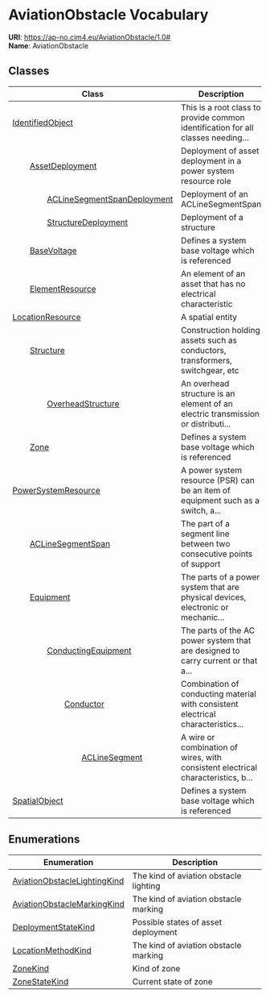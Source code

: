 # AviationObstacle Vocabulary



**URI**: https://ap-no.cim4.eu/AviationObstacle/1.0#<br />
**Name**: AviationObstacle



## Classes

| Class | Description |
| --- | --- |
| [IdentifiedObject](IdentifiedObject.md) | This is a root class to provide common identification for all classes needing... |
| &nbsp;&nbsp;&nbsp;&nbsp;&nbsp;&nbsp;&nbsp;&nbsp;[AssetDeployment](AssetDeployment.md) | Deployment of asset deployment in a power system resource role |
| &nbsp;&nbsp;&nbsp;&nbsp;&nbsp;&nbsp;&nbsp;&nbsp;&nbsp;&nbsp;&nbsp;&nbsp;&nbsp;&nbsp;&nbsp;&nbsp;[ACLineSegmentSpanDeployment](ACLineSegmentSpanDeployment.md) | Deployment of an ACLineSegmentSpan |
| &nbsp;&nbsp;&nbsp;&nbsp;&nbsp;&nbsp;&nbsp;&nbsp;&nbsp;&nbsp;&nbsp;&nbsp;&nbsp;&nbsp;&nbsp;&nbsp;[StructureDeployment](StructureDeployment.md) | Deployment of a structure |
| &nbsp;&nbsp;&nbsp;&nbsp;&nbsp;&nbsp;&nbsp;&nbsp;[BaseVoltage](BaseVoltage.md) | Defines a system base voltage which is referenced |
| &nbsp;&nbsp;&nbsp;&nbsp;&nbsp;&nbsp;&nbsp;&nbsp;[ElementResource](ElementResource.md) | An element of an asset that has no electrical characteristic |
| [LocationResource](LocationResource.md) | A spatial entity |
| &nbsp;&nbsp;&nbsp;&nbsp;&nbsp;&nbsp;&nbsp;&nbsp;[Structure](Structure.md) | Construction holding assets such as conductors, transformers, switchgear, etc |
| &nbsp;&nbsp;&nbsp;&nbsp;&nbsp;&nbsp;&nbsp;&nbsp;&nbsp;&nbsp;&nbsp;&nbsp;&nbsp;&nbsp;&nbsp;&nbsp;[OverheadStructure](OverheadStructure.md) | An overhead structure is an element of an electric transmission or distributi... |
| &nbsp;&nbsp;&nbsp;&nbsp;&nbsp;&nbsp;&nbsp;&nbsp;[Zone](Zone.md) | Defines a system base voltage which is referenced |
| [PowerSystemResource](PowerSystemResource.md) | A power system resource (PSR) can be an item of equipment such as a switch, a... |
| &nbsp;&nbsp;&nbsp;&nbsp;&nbsp;&nbsp;&nbsp;&nbsp;[ACLineSegmentSpan](ACLineSegmentSpan.md) | The part of a segment line between two consecutive points of support |
| &nbsp;&nbsp;&nbsp;&nbsp;&nbsp;&nbsp;&nbsp;&nbsp;[Equipment](Equipment.md) | The parts of a power system that are physical devices, electronic or mechanic... |
| &nbsp;&nbsp;&nbsp;&nbsp;&nbsp;&nbsp;&nbsp;&nbsp;&nbsp;&nbsp;&nbsp;&nbsp;&nbsp;&nbsp;&nbsp;&nbsp;[ConductingEquipment](ConductingEquipment.md) | The parts of the AC power system that are designed to carry current or that a... |
| &nbsp;&nbsp;&nbsp;&nbsp;&nbsp;&nbsp;&nbsp;&nbsp;&nbsp;&nbsp;&nbsp;&nbsp;&nbsp;&nbsp;&nbsp;&nbsp;&nbsp;&nbsp;&nbsp;&nbsp;&nbsp;&nbsp;&nbsp;&nbsp;[Conductor](Conductor.md) | Combination of conducting material with consistent electrical characteristics... |
| &nbsp;&nbsp;&nbsp;&nbsp;&nbsp;&nbsp;&nbsp;&nbsp;&nbsp;&nbsp;&nbsp;&nbsp;&nbsp;&nbsp;&nbsp;&nbsp;&nbsp;&nbsp;&nbsp;&nbsp;&nbsp;&nbsp;&nbsp;&nbsp;&nbsp;&nbsp;&nbsp;&nbsp;&nbsp;&nbsp;&nbsp;&nbsp;[ACLineSegment](ACLineSegment.md) | A wire or combination of wires, with consistent electrical characteristics, b... |
| [SpatialObject](SpatialObject.md) | Defines a system base voltage which is referenced |





## Enumerations

| Enumeration | Description |
| --- | --- |
| [AviationObstacleLightingKind](AviationObstacleLightingKind.md) | The kind of aviation obstacle lighting |
| [AviationObstacleMarkingKind](AviationObstacleMarkingKind.md) | The kind of aviation obstacle marking |
| [DeploymentStateKind](DeploymentStateKind.md) | Possible states of asset deployment |
| [LocationMethodKind](LocationMethodKind.md) | The kind of aviation obstacle marking |
| [ZoneKind](ZoneKind.md) | Kind of zone |
| [ZoneStateKind](ZoneStateKind.md) | Current state of zone |





